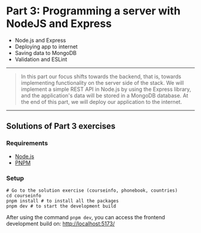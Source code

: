 # Part 3: Programming a server with NodeJS and Express

- Node.js and Express
- Deploying app to internet
- Saving data to MongoDB
- Validation and ESLint

---

> In this part our focus shifts towards the backend, that is, towards implementing functionality on the server side of the stack. We will implement a simple REST API in Node.js by using the Express library, and the application's data will be stored in a MongoDB database. At the end of this part, we will deploy our application to the internet.

---

## Solutions of Part 3 exercises

### Requirements

- [Node.js](https://nodejs.org/en)
- [PNPM](https://pnpm.io/)

### Setup

```shell
# Go to the solution exercise (courseinfo, phonebook, countries)
cd courseinfo
pnpm install # to install all the packages
pnpm dev # to start the development build
```

After using the command `pnpm dev`, you can access the frontend development build on: [http://localhost:5173/](http://localhost:5173/)
